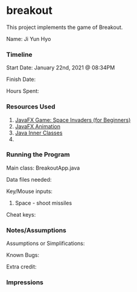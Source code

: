 # breakout

This project implements the game of Breakout.

Name: Ji Yun Hyo

### Timeline

Start Date: January 22nd, 2021 @ 08:34PM

Finish Date: 

Hours Spent:

### Resources Used

1. [JavaFX Game: Space Invaders (for Beginners)](https://www.youtube.com/watch?v=FVo1fm52hz0&list=PL4h6ypqTi3RTIoPa_Qz3haEo3OXJQqOwc&index=5)
2. [JavaFX Animation](https://zetcode.com/gui/javafx/animation/#:~:text=AnimationTimer%20is%20the%20most%20simple,every%20frame%20of%20the%20animation.&text=Timeline%20is%20the%20most%20complex%20tool%20for%20doing%20high%2Dlevel%20animations.)
3. [Java Inner Classes](https://www.tutorialspoint.com/java/java_innerclasses.htm)
4. 

### Running the Program

Main class: BreakoutApp.java

Data files needed: 

Key/Mouse inputs:
1. Space - shoot missiles

Cheat keys:


### Notes/Assumptions

Assumptions or Simplifications:

Known Bugs:

Extra credit:


### Impressions
